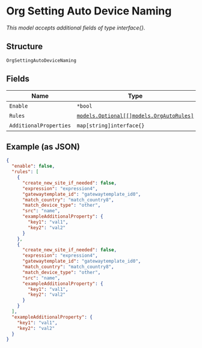 
# Org Setting Auto Device Naming

*This model accepts additional fields of type interface{}.*

## Structure

`OrgSettingAutoDeviceNaming`

## Fields

| Name | Type | Tags | Description |
|  --- | --- | --- | --- |
| `Enable` | `*bool` | Optional | - |
| `Rules` | [`models.Optional[[]models.OrgAutoRules]`](../../doc/models/org-auto-rules.md) | Optional | - |
| `AdditionalProperties` | `map[string]interface{}` | Optional | - |

## Example (as JSON)

```json
{
  "enable": false,
  "rules": [
    {
      "create_new_site_if_needed": false,
      "expression": "expression4",
      "gatewaytemplate_id": "gatewaytemplate_id0",
      "match_country": "match_country8",
      "match_device_type": "other",
      "src": "name",
      "exampleAdditionalProperty": {
        "key1": "val1",
        "key2": "val2"
      }
    },
    {
      "create_new_site_if_needed": false,
      "expression": "expression4",
      "gatewaytemplate_id": "gatewaytemplate_id0",
      "match_country": "match_country8",
      "match_device_type": "other",
      "src": "name",
      "exampleAdditionalProperty": {
        "key1": "val1",
        "key2": "val2"
      }
    }
  ],
  "exampleAdditionalProperty": {
    "key1": "val1",
    "key2": "val2"
  }
}
```

